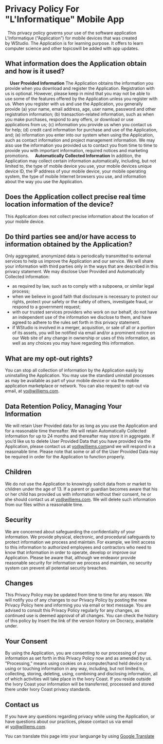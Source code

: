 # Privacy Policy For "**L'Informatique**" Mobile App

  This privacy policy governs your use of the software application <span class="field" data-name="App Name" data-type="short" data-default="" data-owner="sender">L'Informatique</span> (“Application”) for mobile devices that was created by <span class="field" data-name="Developer Company Name" data-auto="YourCompany" data-type="short" data-default="" data-owner="sender">WStudio</span>. The Application is <span class="field" data-name="Basic description of the app (features, functionality and content)" data-type="long" data-default="" data-owner="sender">for learning purpose. It offers to learn computer science and other topicswill be added with app updates.</span> 

## What information does the Application obtain and how is it used?

    **User Provided Information** The Application obtains the information you provide when you download and register the Application. Registration with us is optional. However, please keep in mind that you may not be able to use some of the features offered by the Application unless you register with us. When you register with us and use the Application, you generally provide (a) your name, email address, age, user name, password and other registration information; (b) transaction-related information, such as when you make purchases, respond to any offers, or download or use applications from us; (c) information you provide us when you contact us for help; (d) credit card information for purchase and use of the Application, and; (e) information you enter into our system when using the Application, such as contact information and project management information. We may also use the information you provided us to contact you from time to time to provide you with important information, required notices and marketing promotions.     **Automatically Collected Information** In addition, the Application may collect certain information automatically, including, but not limited to, the type of mobile device you use, your mobile devices unique device ID, the IP address of your mobile device, your mobile operating system, the type of mobile Internet browsers you use, and information about the way you use the Application.

## Does the Application collect precise real time location information of the device?

This Application does not collect precise information about the location of your mobile device.

## Do third parties see and/or have access to information obtained by the Application?

Only aggregated, anonymized data is periodically transmitted to external services to help us improve the Application and our service. We will share your information with third parties only in the ways that are described in this privacy statement. We may disclose User Provided and Automatically Collected Information:

*   as required by law, such as to comply with a subpoena, or similar legal process;
*   when we believe in good faith that disclosure is necessary to protect our rights, protect your safety or the safety of others, investigate fraud, or respond to a government request;
*   with our trusted services providers who work on our behalf, do not have an independent use of the information we disclose to them, and have agreed to adhere to the rules set forth in this privacy statement.
*   if <span class="field" data-name="Developer Company Name" data-type="short" data-default="" data-owner="sender">WStudio</span> is involved in a merger, acquisition, or sale of all or a portion of its assets, you will be notified via email and/or a prominent notice on our Web site of any change in ownership or uses of this information, as well as any choices you may have regarding this information.

## What are my opt-out rights?

You can stop all collection of information by the Application easily by uninstalling the Application. You may use the standard uninstall processes as may be available as part of your mobile device or via the mobile application marketplace or network. You can also request to opt-out via email, at <span class="field" data-name="privacy@applicationsite.com" data-type="short" data-default="" data-owner="sender">yo@williems.com</span>.

## **Data Retention Policy, Managing Your Information**

We will retain User Provided data for as long as you use the Application and for a reasonable time thereafter. We will retain Automatically Collected information for up to <span class="field" data-name="Retention period" data-default="24 months" data-type="short" data-owner="sender">24 months</span> and thereafter may store it in aggregate. If you’d like us to delete User Provided Data that you have provided via the Application, please contact us at <span class="field" data-name="Email address" data-default="privacy@applicationsite.com&nbsp;" data-type="short" data-owner="sender">yo@williems.com</span>and we will respond in a reasonable time. Please note that some or all of the User Provided Data may be required in order for the Application to function properly.

## **Children**

We do not use the Application to knowingly solicit data from or market to children under the age of 13\. If a parent or guardian becomes aware that his or her child has provided us with information without their consent, he or she should contact us at <span class="field" data-name="Email address" data-default="privacy@applicationsite.com" data-type="short" data-owner="sender">yo@williems.com</span>. We will delete such information from our files within a reasonable time.

## **Security**

We are concerned about safeguarding the confidentiality of your information. We provide physical, electronic, and procedural safeguards to protect information we process and maintain. For example, we limit access to this information to authorized employees and contractors who need to know that information in order to operate, develop or improve our Application. Please be aware that, although we endeavor provide reasonable security for information we process and maintain, no security system can prevent all potential security breaches.

## **Changes**

This Privacy Policy may be updated from time to time for any reason. We will notify you of any changes to our Privacy Policy by posting the new Privacy Policy <span class="field" data-name="Insert URL" data-default="here" data-type="short" data-owner="sender">here</span> and <span class="field" data-name="IF THE APPLICATION OBTAINS EMAIL AND/OR PHONE #" data-default="informing you via email or text message" data-type="short" data-owner="sender">informing you via email or text message</span>. You are advised to consult this Privacy Policy regularly for any changes, as continued use is deemed approval of all changes. You can check the history of this policy by <span class="field" data-name="Insert the link of the version history on Docracy, available under " data-default="clicking here" data-type="short" data-owner="sender">Insert the link of the version history on Docracy, available under</span>.

## **Your Consent**

By using the Application, you are consenting to our processing of your information as set forth in this Privacy Policy now and as amended by us. "Processing,” means using cookies on a computer/hand held device or using or touching information in any way, including, but not limited to, collecting, storing, deleting, using, combining and disclosing information, all of which activities will take place in the <span class="field" data-name="State of Residence" data-default="United States" data-type="short" data-owner="sender">Ivory Coast</span>. If you reside outside the <span class="field" data-name="State of Residence" data-default="United States" data-type="short" data-owner="sender">Ivory Coast</span> your information will be transferred, processed and stored there under <span class="field" data-name="State of Residence" data-default="United States" data-type="short" data-owner="sender">Ivory Coast</span> privacy standards.

## Contact us

If you have any questions regarding privacy while using the Application, or have questions about our practices, please contact us via email at <span class="field" data-name="Email address" data-default="privacy@applicationsite.com" data-type="short" data-owner="sender">yo@williems.com</span>.

You can translate this page into your languange by using [Google Translate](https://translate.google.com/)
